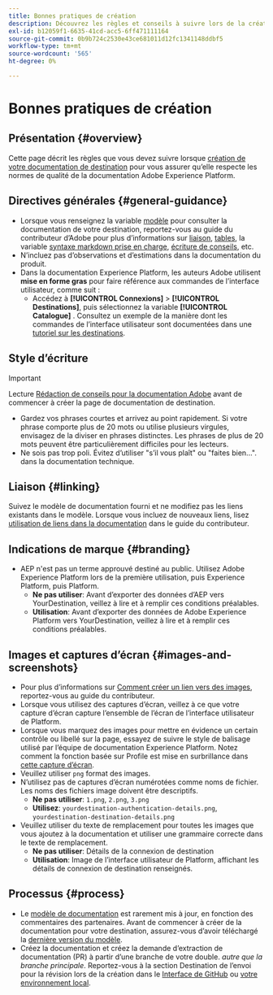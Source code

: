 ```yaml
---
title: Bonnes pratiques de création
description: Découvrez les règles et conseils à suivre lors de la création de votre page de documentation de destination, afin de vous assurer qu’elle respecte les normes de qualité de la documentation Adobe Experience Platform.
exl-id: b12059f1-6635-41cd-acc5-6ff471111164
source-git-commit: 0b9b724c2530e43ce681011d12fc1341148ddbf5
workflow-type: tm+mt
source-wordcount: '565'
ht-degree: 0%

---
```


# Bonnes pratiques de création

## Présentation {#overview}

Cette page décrit les règles que vous devez suivre lorsque [création de votre documentation de destination](./documentation-instructions.md) pour vous assurer qu’elle respecte les normes de qualité de la documentation Adobe Experience Platform.

## Directives générales {#general-guidance}

* Lorsque vous renseignez la variable [modèle](./self-service-template.md) pour consulter la documentation de votre destination, reportez-vous au guide du contributeur d’Adobe pour plus d’informations sur [liaison](https://experienceleague.adobe.com/docs/contributor/contributor-guide/writing-essentials/linking.html?lang=en), [tables](https://experienceleague.adobe.com/docs/contributor/contributor-guide/writing-essentials/markdown.html?lang=en#tables), la variable [syntaxe markdown prise en charge](https://experienceleague.adobe.com/docs/contributor/contributor-guide/writing-essentials/markdown.html?lang=en), [écriture de conseils](https://experienceleague.adobe.com/docs/contributor/contributor-guide/writing-essentials/general-writing-guidance.html?lang=en), etc.
* N’incluez pas d’observations et d’estimations dans la documentation du produit.
* Dans la documentation Experience Platform, les auteurs Adobe utilisent **mise en forme gras** pour faire référence aux commandes de l’interface utilisateur, comme suit :
   * Accédez à **[!UICONTROL Connexions]** > **[!UICONTROL Destinations]**, puis sélectionnez la variable **[!UICONTROL Catalogue]** . Consultez un exemple de la manière dont les commandes de l’interface utilisateur sont documentées dans une [tutoriel sur les destinations](https://experienceleague.adobe.com/docs/experience-platform/destinations/ui/activate/activate-batch-profile-destinations.html?lang=en#select-destination).

## Style d’écriture

>[!IMPORTANT]
>
>Lecture [Rédaction de conseils pour la documentation Adobe](https://experienceleague.adobe.com/docs/contributor/contributor-guide/writing-essentials/general-writing-guidance.html?lang=en) avant de commencer à créer la page de documentation de destination.

* Gardez vos phrases courtes et arrivez au point rapidement. Si votre phrase comporte plus de 20 mots ou utilise plusieurs virgules, envisagez de la diviser en phrases distinctes. Les phrases de plus de 20 mots peuvent être particulièrement difficiles pour les lecteurs.
* Ne sois pas trop poli. Évitez d’utiliser &quot;s’il vous plaît&quot; ou &quot;faites bien...&quot;. dans la documentation technique.

## Liaison {#linking}

Suivez le modèle de documentation fourni et ne modifiez pas les liens existants dans le modèle. Lorsque vous incluez de nouveaux liens, lisez [utilisation de liens dans la documentation](https://experienceleague.adobe.com/docs/contributor/contributor-guide/writing-essentials/linking.html?lang=en) dans le guide du contributeur.

## Indications de marque {#branding}

* AEP n&#39;est pas un terme approuvé destiné au public. Utilisez Adobe Experience Platform lors de la première utilisation, puis Experience Platform, puis Platform.
   * **Ne pas utiliser**: Avant d’exporter des données d’AEP vers YourDestination, veillez à lire et à remplir ces conditions préalables.
   * **Utilisation**: Avant d’exporter des données de Adobe Experience Platform vers YourDestination, veillez à lire et à remplir ces conditions préalables.

## Images et captures d’écran {#images-and-screenshots}

* Pour plus d’informations sur [Comment créer un lien vers des images](https://experienceleague.adobe.com/docs/contributor/contributor-guide/writing-essentials/markdown.html?lang=en#images), reportez-vous au guide du contributeur.
* Lorsque vous utilisez des captures d’écran, veillez à ce que votre capture d’écran capture l’ensemble de l’écran de l’interface utilisateur de Platform.
* Lorsque vous marquez des images pour mettre en évidence un certain contrôle ou libellé sur la page, essayez de suivre le style de balisage utilisé par l’équipe de documentation Experience Platform. Notez comment la fonction basée sur Profile est mise en surbrillance dans [cette capture d’écran](/help/destinations/catalog/cloud-storage/amazon-s3.md#export-type-frequency).
* Veuillez utiliser `png` format des images.
* N’utilisez pas de captures d’écran numérotées comme noms de fichier. Les noms des fichiers image doivent être descriptifs.
   * **Ne pas utiliser**: `1.png`, `2.png`, `3.png`
   * **Utilisez**: `yourdestination-authentication-details.png`, `yourdestination-destination-details.png`
* Veuillez utiliser du texte de remplacement pour toutes les images que vous ajoutez à la documentation et utiliser une grammaire correcte dans le texte de remplacement.
   * **Ne pas utiliser**: Détails de la connexion de destination
   * **Utilisation**: Image de l’interface utilisateur de Platform, affichant les détails de connexion de destination renseignés.

## Processus {#process}

* Le [modèle de documentation](./self-service-template.md) est rarement mis à jour, en fonction des commentaires des partenaires. Avant de commencer à créer de la documentation pour votre destination, assurez-vous d’avoir téléchargé la [dernière version du modèle](/help/destinations/destination-sdk/docs-framework/assets/yourdestination-template.zip).
* Créez la documentation et créez la demande d’extraction de documentation (PR) à partir d’une branche de votre double. *autre que la branche principale*. Reportez-vous à la section Destination de l’envoi pour la révision lors de la création dans le [Interface de GitHub](./use-github-interface-to-create-documentation.md#submit-review) ou [votre environnement local](./work-in-local-environment.md#submit-review).

